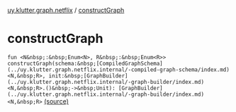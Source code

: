 [uy.klutter.graph.netflix](index.md) / [constructGraph](.)


# constructGraph
`fun <N&nbsp;:&nbsp;Enum<N>, R&nbsp;:&nbsp;Enum<R>> constructGraph(schema:&nbsp;[CompiledGraphSchema](../uy.klutter.graph.netflix.internal/-compiled-graph-schema/index.md)<N,&nbsp;R>, init:&nbsp;[GraphBuilder](../uy.klutter.graph.netflix.internal/-graph-builder/index.md)<N,&nbsp;R>.()&nbsp;->&nbsp;Unit): [GraphBuilder](../uy.klutter.graph.netflix.internal/-graph-builder/index.md)<N,&nbsp;R>` [(source)](https://github.com/kohesive/klutter/blob/master/netflix-graph-jdk6/src/main/kotlin/uy/klutter/graph/netflix/NetflixGraph.kt#L13)


